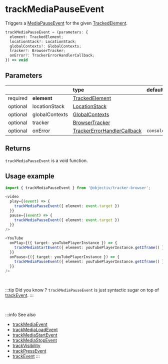 # trackMediaPauseEvent

Triggers a [MediaPauseEvent](/taxonomy/reference/events/MediaPauseEvent.md) for the given [TrackedElement](/tracking/api-reference/definitions/TrackedElement.md).

```typescript
trackMediaPauseEvent = (parameters: {
  element: TrackedElement;
  locationStack?: LocationStack;
  globalContexts?: GlobalContexts;
  tracker?: BrowserTracker;
  onError?: TrackerErrorHandlerCallback;
}) => void
```

## Parameters
|          |             | type                                                                                                                                                     | default value
| :-:      | :--         | :--                                                                                                                                                      | :--           
| required | **element**    | [TrackedElement](/tracking/api-reference/definitions/TrackedElement.md)                           |
| optional | locationStack  | [LocationStack](/tracking/api-reference/core/LocationStack.md)                                    |
| optional | globalContexts | [GlobalContexts](/tracking/api-reference/core/GlobalContexts.md)                                  |
| optional | tracker        | [BrowserTracker](/tracking/api-reference/general/BrowserTracker.md)                               |
| optional | onError        | [TrackerErrorHandlerCallback](/tracking/api-reference/definitions/TrackerErrorHandlerCallback.md) | `console.error`

## Returns
`trackMediaPauseEvent` is a void function.

## Usage example

```typescript jsx
import { trackMediaPauseEvent } from '@objectiv/tracker-browser';
```

```typescript jsx
<video
  play={(event) => {
    trackMediaPauseEvent({ element: event.target })
  }}
  pause={(event) => {
    trackMediaPauseEvent({ element: event.target })
  }}
/>
```

```typescript jsx
<YouTube
  onPlay={({ target: youTubePlayerInstance }) => {
    trackMediaStartEvent({ element: youTubePlayerInstance.getIframe() })
  }}
  onPause={({ target: youTubePlayerInstance }) => {
    trackMediaPauseEvent({ element: youTubePlayerInstance.getIframe() })
  }}
/>
```

<br />

:::tip Did you know ?
`trackMediaPauseEvent` is just syntactic sugar on top of [trackEvent](/tracking/api-reference/eventTrackers/trackEvent.md).
:::

<br />

:::info See also
- [trackMediaEvent](/tracking/api-reference/eventTrackers/trackMediaEvent.md)
- [trackMediaLoadEvent](/tracking/api-reference/eventTrackers/trackMediaLoadEvent.md)
- [trackMediaStartEvent](/tracking/api-reference/eventTrackers/trackMediaStartEvent.md)
- [trackMediaStopEvent](/tracking/api-reference/eventTrackers/trackMediaStopEvent.md)
- [trackVisibility](/tracking/api-reference/eventTrackers/trackVisibility.md)
- [trackPressEvent](/tracking/api-reference/eventTrackers/trackPressEvent.md)
- [trackEvent](/tracking/api-reference/eventTrackers/trackEvent.md)
:::
